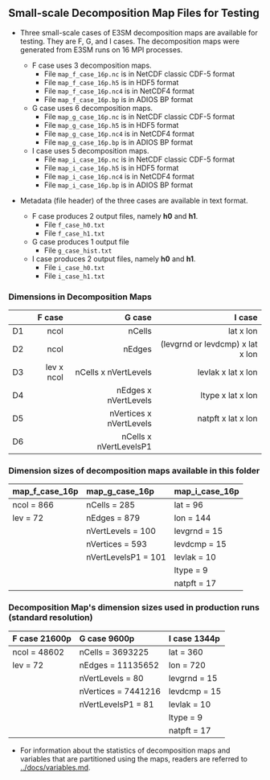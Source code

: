 ## Small-scale Decomposition Map Files for Testing

* Three small-scale cases of E3SM decomposition maps are available for testing.
  They are F, G, and I cases. The decomposition maps were generated from E3SM
  runs on 16 MPI processes.
  + F case uses 3 decomposition maps.
    + File `map_f_case_16p.nc` is in NetCDF classic CDF-5 format
    + File `map_f_case_16p.h5` is in HDF5 format
    + File `map_f_case_16p.nc4` is in NetCDF4 format
    + File `map_f_case_16p.bp` is in ADIOS BP format
  + G case uses 6 decomposition maps.
    + File `map_g_case_16p.nc` is in NetCDF classic CDF-5 format
    + File `map_g_case_16p.h5` is in HDF5 format
    + File `map_g_case_16p.nc4` is in NetCDF4 format
    + File `map_g_case_16p.bp` is in ADIOS BP format
  + I case uses 5 decomposition maps.
    + File `map_i_case_16p.nc` is in NetCDF classic CDF-5 format
    + File `map_i_case_16p.h5` is in HDF5 format
    + File `map_i_case_16p.nc4` is in NetCDF4 format
    + File `map_i_case_16p.bp` is in ADIOS BP format

* Metadata (file header) of the three cases are available in text format.
  + F case produces 2 output files, namely **h0** and **h1**.
    + File `f_case_h0.txt`
    + File `f_case_h1.txt`
  + G case produces 1 output file
    + File `g_case_hist.txt`
  + I case produces 2 output files, namely **h0** and **h1**.
    + File `i_case_h0.txt`
    + File `i_case_h1.txt`

### Dimensions in Decomposition Maps
  |    | F case     | G case                  | I case                           |
  |:--:|-----------:|------------------------:|---------------------------------:|
  | D1 | ncol       | nCells                  | lat x lon                        |
  | D2 | ncol       | nEdges                  | (levgrnd or levdcmp) x lat x lon |
  | D3 | lev x ncol | nCells x nVertLevels    | levlak x lat x lon               |
  | D4 |            | nEdges x nVertLevels    | ltype x lat x lon                |
  | D5 |            | nVertices x nVertLevels | natpft x lat x lon               |
  | D6 |            | nCells x nVertLevelsP1  |                                  |

### Dimension sizes of decomposition maps available in this folder
  | map_f_case_16p | map_g_case_16p      | map_i_case_16p |
  |:---------------|:--------------------|:---------------|
  | ncol = 866     | nCells = 285        | lat = 96       |
  | lev = 72       | nEdges = 879        | lon = 144      |
  |                | nVertLevels = 100   | levgrnd = 15   |
  |                | nVertices = 593     | levdcmp = 15   |
  |                | nVertLevelsP1 = 101 | levlak = 10    |
  |                |                     | ltype = 9      |
  |                |                     | natpft = 17    |

### Decomposition Map's dimension sizes used in production runs (standard resolution)
  | F case 21600p | G case 9600p        | I case 1344p |
  |:--------------|:--------------------|:-------------|
  | ncol = 48602  | nCells = 3693225    | lat = 360    |
  | lev = 72      | nEdges = 11135652   | lon = 720    |
  |               | nVertLevels = 80    | levgrnd = 15 |
  |               | nVertices = 7441216 | levdcmp = 15 |
  |               | nVertLevelsP1 = 81  | levlak = 10  |
  |               |                     | ltype = 9    |
  |               |                     | natpft = 17  |

* For information about the statistics of decomposition maps and variables that
  are partitioned using the maps, readers are referred to
  [../docs/variables.md](../docs/variables.md).

